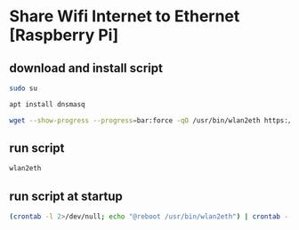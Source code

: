 # Share Wifi Internet to Ethernet [Raspberry Pi]

## download and install script
```bash
sudo su
```
```bash
apt install dnsmasq
```
```bash
wget --show-progress --progress=bar:force -qO /usr/bin/wlan2eth https://raw.githubusercontent.com/laksa19/raspberrypi-tools/master/wlan2eth/wlan2eth && chmod +x /usr/bin/wlan2eth 
```
## run script
```bash
wlan2eth
```
## run script at startup

```bash
(crontab -l 2>/dev/null; echo "@reboot /usr/bin/wlan2eth") | crontab -
```
